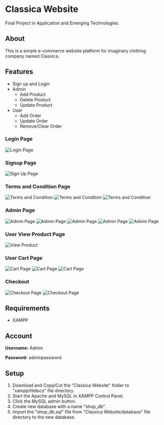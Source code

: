 # Classica Website

Final Project in Application and Emerging Technologies.

## About
This is a simple e-commerce website platform for imaginary clothing company named Classica.

## Features
- Sign up and Login
- Admin
  - Add Product
  - Delete Product
  - Update Product
- User
  - Add Order
  - Update Order
  - Remove/Clear Order

### Login Page
![Login Page](Classica_Website/uploaded_img/Login.png)

### Signup Page
![Sign Up Page](Classica_Website/uploaded_img/Signup.png)

### Terms and Condition Page
![Terms and Condition](Classica_Website/uploaded_img/TermsAndConditions.png)
![Terms and Condition](Classica_Website/uploaded_img/TermsAndCondition2.png)
![Terms and Condition](Classica_Website/uploaded_img/TermsAndCondition3.png)

### Admin Page
![Admin Page](Classica_Website/uploaded_img/Admin.png)
![Admin Page](Classica_Website/uploaded_img/Admin2.png)
![Admin Page](Classica_Website/uploaded_img/Admin3.png)
![Admin Page](Classica_Website/uploaded_img/Admin4.png)
![Admin Page](Classica_Website/uploaded_img/Admin_Update.png)

### User View Product Page
![View Product](Classica_Website/uploaded_img/UserViewProduct.png)

### User Cart Page
![Cart Page](Classica_Website/uploaded_img/UserCart.png)
![Cart Page](Classica_Website/uploaded_img/UserCart2.png)
![Cart Page](Classica_Website/uploaded_img/UserCart3.png)

### Checkout
![Checkout Page](Classica_Website/uploaded_img/Checkout.png)
![Checkout Page](Classica_Website/uploaded_img/Checkout2.png)

## Requirements

- XAMPP

## Account
**Username:** Admin 

**Password:** adminpassword

## Setup
1. Download and Copy/Cut the "Classica Website" folder to "xampp/htdocs" file directory.
2. Start the Apache and MySQL in XAMPP Control Panel.
3. Click the MySQL admin button.
4. Create new database with a name "shop_db".
5. Import the "shop_db.sql" file from "Classica Website/database" file directory to the new database.

